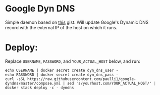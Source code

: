 # Google Dyn DNS

Simple daemon based on
[this](https://gist.github.com/drewchapin/57d7039e30e8cc49e30bdc56a194f5bf)
gist.  Will update Google's Dynamic DNS record with the external IP of the host
on which it runs.

# Deploy:
Replace `USERNAME`, `PASSWORD`, and `YOUR_ACTUAL_HOST` below, and run:
```
echo USERNAME | docker secret create dyn_dns_user -
echo PASSWORD | docker secret create dyn_dns_pass -
curl -sSL https://raw.githubusercontent.com/paullj1/google-dyndns/master/compose.yml | sed 's/yourhost.com/YOUR_ACTUAL_HOST/' | docker stack deploy -c - dyndns
```
